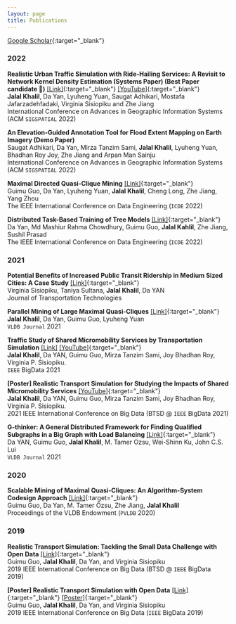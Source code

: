 ```yaml
---
layout: page
title: Publications
---
```


[Google Scholar](https://scholar.google.com/citations?user=mH6ot6kAAAAJ&hl=en){:target="_blank"}

### 2022
**Realistic Urban Traffic Simulation with Ride-Hailing Services: A Revisit to Network Kernel Density Estimation (Systems Paper) (Best Paper candidate :raised_hands:)** [[Link]](https://www.dropbox.com/s/2zp63k3wmxv61ot/paper_80.pdf?dl=0){:target="_blank"} [[YouTube]](https://youtu.be/cvTtre3mnHE){:target="_blank"} \
**Jalal Khalil**, Da Yan, Lyuheng Yuan, Saugat Adhikari, Mostafa Jafarzadehfadaki, Virginia Sisiopiku and Zhe Jiang \
International Conference on Advances in Geographic Information Systems (ACM `SIGSPATIAL` 2022)

**An Elevation-Guided Annotation Tool for Flood Extent Mapping on Earth Imagery (Demo Paper)** \
Saugat Adhikari, Da Yan, Mirza Tanzim Sami, **Jalal Khalil**, Lyuheng Yuan, Bhadhan Roy Joy, Zhe Jiang and Arpan Man Sainju \
International Conference on Advances in Geographic Information Systems (ACM `SIGSPATIAL` 2022)

**Maximal Directed Quasi-Clique Mining** [[Link]](https://doi.org/10.1109/ICDE53745.2022.00188){:target="_blank"} \
Guimu Guo, Da Yan, Lyuheng Yuan, **Jalal Khalil**, Cheng Long, Zhe Jiang, Yang Zhou \
The IEEE International Conference on Data Engineering (`ICDE` 2022)

**Distributed Task-Based Training of Tree Models** [[Link]](https://doi.org/10.1109/ICDE53745.2022.00213){:target="_blank"} \
Da Yan, Md Mashiur Rahma Chowdhury, Guimu Guo, **Jalal Kahlil**, Zhe Jiang, Sushil Prasad \
The IEEE International Conference on Data Engineering (`ICDE` 2022)

### 2021
**Potential Benefits of Increased Public Transit Ridership in Medium Sized Cities: A Case Study** [[Link]](https://doi.org/10.4236/jtts.2022.121004){:target="_blank"} \
Virginia Sisiopiku, Taniya Sultana, **Jalal Khalil**, Da YAN \
Journal of Transportation Technologies

**Parallel Mining of Large Maximal Quasi-Cliques** [[Link]](https://doi.org/10.1007/s00778-021-00712-2){:target="_blank"} \
**Jalal Khalil**, Da Yan, Guimu Guo, Lyuheng Yuan \
`VLDB Journal` 2021

**Traffic Study of Shared Micromobility Services by Transportation Simulation** [[Link]](https://doi.org/10.1109/BigData52589.2021.9671455) [[YouTube]](https://www.youtube.com/watch?v=irPD1wUYiOA){:target="_blank"} \
**Jalal Khalil**, Da YAN, Guimu Guo, Mirza Tanzim Sami, Joy Bhadhan Roy, Virginia P. Sisiopiku. \
`IEEE` BigData 2021

**[Poster] Realistic Transport Simulation for Studying the Impacts of Shared Micromobility Services** [[YouTube]](https://youtu.be/SyR0mosJbDg){:target="_blank"} \
**Jalal Khalil**, Da YAN, Guimu Guo, Mirza Tanzim Sami, Joy Bhadhan Roy, Virginia P. Sisiopiku. \
2021 IEEE International Conference on Big Data (BTSD @ `IEEE` BigData 2021)

**G-thinker: A General Distributed Framework for Finding Qualified Subgraphs in a Big Graph with Load Balancing** [[Link]](https://doi.org/10.1007/s00778-021-00688-z){:target="_blank"} \
Da YAN, Guimu Guo, **Jalal Khalil**, M. Tamer Ozsu, Wei-Shinn Ku, John C.S. Lui \
`VLDB Journal` 2021

### 2020

**Scalable Mining of Maximal Quasi-Cliques: An Algorithm-System Codesign Approach** [[Link]](https://dl.acm.org/doi/10.14778/3436905.3436916){:target="_blank"} \
Guimu Guo, Da Yan, M. Tamer Özsu, Zhe Jiang, **Jalal Khalil** \
 Proceedings of the VLDB Endowment (`PVLDB` 2020)

### 2019

**Realistic Transport Simulation: Tackling the Small Data Challenge with Open Data** [[Link]](https://doi.org/10.1109/BigData47090.2019.9006457){:target="_blank"} \
Guimu Guo, **Jalal Khalil**, Da Yan, and Virginia Sisiopiku \
2019 IEEE International Conference on Big Data (BTSD @ `IEEE` BigData 2019)

**[Poster] Realistic Transport Simulation with Open Data** [[Link]](https://doi.org/10.1109/BigData47090.2019.9006291){:target="_blank"} [[Poster]](https://github.com/jalal1/jalal1.github.io/blob/9c60ee94aefe57198fb7905b198f99c5a7f38e64/_data/bigdata19sim_poster.pdf){:target="_blank"} \
Guimu Guo, **Jalal Khalil**, Da Yan, and Virginia Sisiopiku \
2019 IEEE International Conference on Big Data (`IEEE` BigData 2019)

